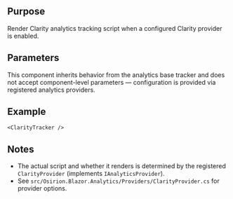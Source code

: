 Purpose
-------
Render Clarity analytics tracking script when a configured Clarity provider is enabled.

Parameters
----------
This component inherits behavior from the analytics base tracker and does not accept component-level parameters — configuration is provided via registered analytics providers.

Example
-------
```razor
<ClarityTracker />
```

Notes
-----
- The actual script and whether it renders is determined by the registered `ClarityProvider` (implements `IAnalyticsProvider`).
- See `src/Osirion.Blazor.Analytics/Providers/ClarityProvider.cs` for provider options.
